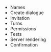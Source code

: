 - Names
- Create dialogue
- Invitation
- Turns
- Permissions
- Tests
- Server rendering
- Confirmation
